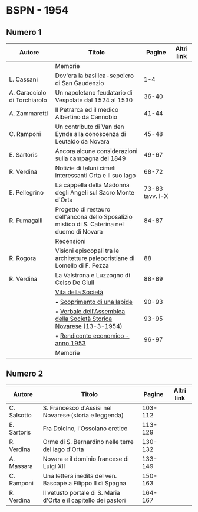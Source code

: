 # BSPN - 1954

## Numero 1

| Autore                       | Titolo                                                                                                               | Pagine          | Altri link |
|------------------------------|----------------------------------------------------------------------------------------------------------------------|-----------------|------------|
|                              | Memorie                                                                                                              |                 |            |
| L. Cassani                   | Dov'era la basilica-sepolcro di San Gaudenzio                                                                        | 1-4             |            |
| A. Caracciolo di Torchiarolo | Un napoletano feudatario di Vespolate dal 1524 al 1530                                                               | 36-40           |            |
| A. Zammaretti                | Il Petrarca ed il medico Albertino da Cannobio                                                                       | 41-44           |            |
| C. Ramponi                   | Un contributo di Van den Eynde alla conoscenza di Leutaldo da Novara                                                 | 45-48           |            |
| E. Sartoris                  | Ancora alcune considerazioni sulla campagna del 1849                                                                 | 49-67           |            |
| R. Verdina                   | Notizie di taluni cimeli interessanti Orta e il suo lago                                                             | 68-72           |            |
| E. Pellegrino                | La cappella della Madonna degli Angeli sul Sacro Monte d'Orta                                                        | 73-83 tavv. I-X |            |
| R. Fumagalli                 | Progetto di restauro dell'ancona dello Sposalizio mistico di S. Caterina nel duomo di Novara                         | 84-87           |            |
|                              | Recensioni                                                                                                           |                 |            |
| R. Rogora                    | Visioni episcopali tra le architetture paleocristiane di Lomello di F. Pezza                                         | 88              |            |
| R. Verdina                   | La Valstrona e Luzzogno di Celso De Giuli                                                                            | 88-89           |            |
|                              | [Vita della Società](http://www.ssno.it/BSPNo/bspn_vita54.html#540)                                                  |                 |            |
|                              | • [Scoprimento di una lapide](http://www.ssno.it/BSPNo/bspn_vita54.html#541)                                         | 90-93           |            |
|                              | • [Verbale dell'Assemblea della Società Storica Novarese](http://www.ssno.it/BSPNo/bspn_vita54.html#542) (13-3-1954) | 93-95           |            |
|                              | • [Rendiconto economico - anno 1953](http://www.ssno.it/BSPNo/bspn_vita54.html#543)                                  | 96-97           |            |
|                              | Memorie                                                                                                              |                 |            |

## Numero 2

| Autore      | Titolo                                                           | Pagine  | Altri link |
|-------------|------------------------------------------------------------------|---------|------------|
| C. Salsotto | S. Francesco d'Assisi nel Novarese (storia e leggenda)           | 103-112 |            |
| E. Sartoris | Fra Dolcino, l'Ossolano eretico                                  | 113-129 |            |
| R. Verdina  | Orme di S. Bernardino nelle terre del lago d'Orta                | 130-132 |            |
| A. Massara  | Novara e il dominio francese di Luigi XII                        | 133-149 |            |
| C. Ramponi  | Una lettera inedita del ven. Bascapè a Filippo II di Spagna      | 150-163 |            |
| R. Verdina  | Il vetusto portale di S. Maria d'Orta e il capitello dei pastori | 164-167 |            |
